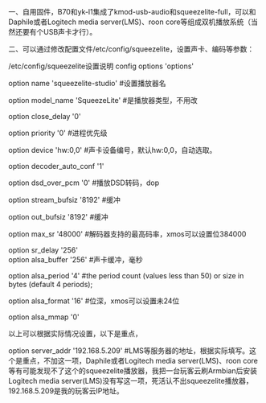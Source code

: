 一、自用固件，B70和yk-l1集成了kmod-usb-audio和squeezelite-full，可以和Daphile或者Logitech media server(LMS)、roon core等组成双机播放系统（当然还要有个USB声卡才行）。

二、可以通过修改配置文件/etc/config/squeezelite，设置声卡、编码等参数：

/etc/config/squeezelite设置说明
config options 'options'   

option name 'squeezelite-studio'   #设置播放器名

option model_name 'SqueezeLite' #是播放器类型，不用改

option close_delay '0'

option priority '0'                           #进程优先级   

option device 'hw:0,0'                    #声卡设备编号，默认hw:0,0，自动选取。

option decoder_auto_conf '1'

option dsd_over_pcm '0'                #播放DSD转码，dop

option stream_bufsiz '8192'           #缓冲

option out_bufsiz '8192'                #缓冲

option max_sr '48000'                   #解码器支持的最高码率，xmos可以设置位384000

option sr_delay '256'                     
option alsa_buffer '256'                #声卡缓冲，毫秒

option alsa_period '4'                   #the period count (values less than 50) or size in bytes (default 4 periods);

option alsa_format '16'                 #位深，xmos可以设置未24位

option alsa_mmap '0'

以上可以根据实际情况设置，以下是重点，

option server_addr '192.168.5.209'            #LMS等服务器的地址，根据实际填写。这个是重点，不加这一项，Daphile或者Logitech media server(LMS)、roon core等有可能发现不了这个的squeezelite播放器，我把一台玩客云刷Armbian后安装Logitech media server(LMS)没有写这一项，死活认不出squeezelite播放器，192.168.5.209是我的玩客云IP地址。
